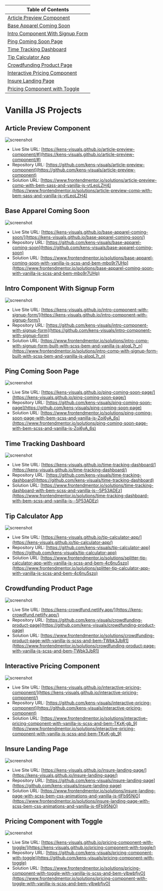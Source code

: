 | Table of Contents                                                     |
| --------------------------------------------------------------------- |
| [Article Preview Component](#article-preview-component)               |
| [Base Apparel Coming Soon](#base-apparel-coming-soon)                 |
| [Intro Component With Signup Form](#intro-component-with-signup-form) |
| [Ping Coming Soon Page](#ping-coming-soon-page)                       |
| [Time Tracking Dashboard](#time-tracking-dashboard)                   |
| [Tip Calculator App](#tip-calculator-app)                             |
| [Crowdfunding Product Page](#crowdfunding-product-page)               |
| [Interactive Pricing Component](#interactive-pricing-component)       |
| [Insure Landing Page](#insure-landing-page)                           |
| [Pricing Component with Toggle](#pricing-component-with-toggle)       |

# Vanilla JS Projects

## Article Preview Component

![screenshot](./screenshots/article-preview-component-screenshot.png)

- Live Site URL: [https://kens-visuals.github.io/article-preview-component/#](https://kens-visuals.github.io/article-preview-component/#)
- Repository URL: [https://github.com/kens-visuals/article-preview-component](https://github.com/kens-visuals/article-preview-component)
- Solution URL: [https://www.frontendmentor.io/solutions/article-preview-comp-with-bem-sass-and-vanilla-js-vtLeoLZH4](https://www.frontendmentor.io/solutions/article-preview-comp-with-bem-sass-and-vanilla-js-vtLeoLZH4)

## Base Apparel Coming Soon

![screenshot](./screenshots/base-apparel-coming-soon-screenshot.png)

- Live Site URL: [https://kens-visuals.github.io/base-apparel-coming-soon/](https://kens-visuals.github.io/base-apparel-coming-soon/)
- Repository URL: [https://github.com/kens-visuals/base-apparel-coming-soon](https://github.com/kens-visuals/base-apparel-coming-soon)
- Solution URL: [https://www.frontendmentor.io/solutions/base-apparel-coming-soon-with-vanilla-js-scss-and-bem-mbo9r7UHp](https://www.frontendmentor.io/solutions/base-apparel-coming-soon-with-vanilla-js-scss-and-bem-mbo9r7UHp)

## Intro Component With Signup Form

![screenshot](./screenshots/intro-component-with-signup-form-screenshot.png)

- Live Site URL: [https://kens-visuals.github.io/intro-component-with-signup-form/](https://kens-visuals.github.io/intro-component-with-signup-form/)
- Repository URL: [https://github.com/kens-visuals/intro-component-with-signup-form](https://github.com/kens-visuals/intro-component-with-signup-form)
- Solution URL: [https://www.frontendmentor.io/solutions/intro-comp-with-signup-form-built-with-scss-bem-and-vanilla-js-aIoqL7r_n](https://www.frontendmentor.io/solutions/intro-comp-with-signup-form-built-with-scss-bem-and-vanilla-js-aIoqL7r_n)

## Ping Coming Soon Page

![screenshot](./screenshots/ping-coming-soon-page-screenshot.png)

- Live Site URL: [https://kens-visuals.github.io/ping-coming-soon-page/](https://kens-visuals.github.io/ping-coming-soon-page/)
- Repository URL: [https://github.com/kens-visuals/ping-coming-soon-page](https://github.com/kens-visuals/ping-coming-soon-page)
- Solution URL: [https://www.frontendmentor.io/solutions/ping-coming-soon-page-with-bem-scss-and-vanilla-js-Zoi6yA_6s](https://www.frontendmentor.io/solutions/ping-coming-soon-page-with-bem-scss-and-vanilla-js-Zoi6yA_6s)

## Time Tracking Dashboard

![screenshot](./screenshots/time-tracking-dashboard-screenshot.png)

- Live Site URL: [https://kens-visuals.github.io/time-tracking-dashboard/](https://kens-visuals.github.io/time-tracking-dashboard/)
- Repository URL: [https://github.com/kens-visuals/time-tracking-dashboard](https://github.com/kens-visuals/time-tracking-dashboard)
- Solution URL: [https://www.frontendmentor.io/solutions/time-tracking-dashboard-with-bem-scss-and-vanilla-js--5P53ADEz](https://www.frontendmentor.io/solutions/time-tracking-dashboard-with-bem-scss-and-vanilla-js--5P53ADEz)

## Tip Calculator App

![screenshot](./screenshots/tip-calculator-app-screenshot.png)

- Live Site URL: [https://kens-visuals.github.io/tip-calculator-app/](https://kens-visuals.github.io/tip-calculator-app/)
- Repository URL: [https://github.com/kens-visuals/tip-calculator-app](https://github.com/kens-visuals/tip-calculator-app)
- Solution URL: [https://www.frontendmentor.io/solutions/splitter-tip-calculator-app-with-vanilla-js-scss-and-bem-4c6nu5szo](https://www.frontendmentor.io/solutions/splitter-tip-calculator-app-with-vanilla-js-scss-and-bem-4c6nu5szo)

## Crowdfunding Product Page

![screenshot](./screenshots/crowdfunding-product-page-screenshot.png)

- Live Site URL: [https://kens-crowdfund.netlify.app/](https://kens-crowdfund.netlify.app/)
- Repository URL: [https://github.com/kens-visuals/crowdfunding-product-page](https://github.com/kens-visuals/crowdfunding-product-page)
- Solution URL: [https://www.frontendmentor.io/solutions/crowdfunding-product-page-with-vanilla-js-scss-and-bem-TWbk3JbR1](https://www.frontendmentor.io/solutions/crowdfunding-product-page-with-vanilla-js-scss-and-bem-TWbk3JbR1)

## Interactive Pricing Component

![screenshot](./screenshots/interactive-pricing-component-screenshot.png)

- Live Site URL: [https://kens-visuals.github.io/interactive-pricing-component/](https://kens-visuals.github.io/interactive-pricing-component/)
- Repository URL: [https://github.com/kens-visuals/interactive-pricing-component](https://github.com/kens-visuals/interactive-pricing-component)
- Solution URL: [https://www.frontendmentor.io/solutions/interactive-pricing-component-with-vanilla-js-scss-and-bem-TKxK-gb_9](https://www.frontendmentor.io/solutions/interactive-pricing-component-with-vanilla-js-scss-and-bem-TKxK-gb_9)

## Insure Landing Page

![screenshot](./screenshots/insure-landing-page-screenshot.png)

- Live Site URL: [https://kens-visuals.github.io/insure-landing-page/](https://kens-visuals.github.io/insure-landing-page/)
- Repository URL: [https://github.com/kens-visuals/insure-landing-page](https://github.com/kens-visuals/insure-landing-page)
- Solution URL: [https://www.frontendmentor.io/solutions/insure-landing-page-with-scss-bem-css-animations-and-vanilla-js-tlFb95NjO](https://www.frontendmentor.io/solutions/insure-landing-page-with-scss-bem-css-animations-and-vanilla-js-tlFb95NjO)

## Pricing Component with Toggle

![screenshot](./screenshots/pricing-component-with-toggle-screenshot.png)

- Live Site URL: [https://kens-visuals.github.io/pricing-component-with-toggle/](https://kens-visuals.github.io/pricing-component-with-toggle/)
- Repository URL: [https://github.com/kens-visuals/pricing-component-with-toggle](https://github.com/kens-visuals/pricing-component-with-toggle)
- Solution URL: [https://www.frontendmentor.io/solutions/pricing-component-with-toggle-with-vanilla-js-scss-and-bem-ylbwbfjvO](https://www.frontendmentor.io/solutions/pricing-component-with-toggle-with-vanilla-js-scss-and-bem-ylbwbfjvO)
